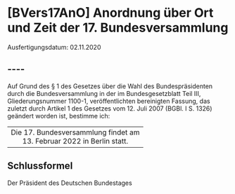 # [BVers17AnO] Anordnung über Ort und Zeit der 17. Bundesversammlung

Ausfertigungsdatum: 02.11.2020

 

## ----

Auf Grund des § 1 des Gesetzes über die Wahl des Bundespräsidenten durch die Bundesversammlung in der im Bundesgesetzblatt Teil III, Gliederungsnummer 1100-1, veröffentlichten bereinigten Fassung, das zuletzt durch Artikel 1 des Gesetzes vom 12. Juli 2007 (BGBl. I S. 1326) geändert worden ist, bestimme ich:

<table width="100%" style="border: none;"><tbody><tr class="odd"><td style="text-align: center;">Die 17. Bundesversammlung findet am<br />
13. Februar 2022 in Berlin statt.</td></tr></tbody></table>


## Schlussformel

Der Präsident des Deutschen Bundestages
